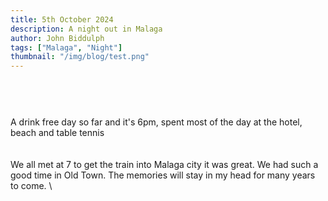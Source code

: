 ```yaml
---
title: 5th October 2024
description: A night out in Malaga
author: John Biddulph
tags: ["Malaga", "Night"]
thumbnail: "/img/blog/test.png"
---
```


<!-- ::callout
---
icon: https://api.iconify.design/mdi:brain.svg
---
_This_ can be rich text with [MarkDown]{.font-bold.bg-yellow-300.px-2.text-yellow-900}! 
:: -->

# 
\
&nbsp;
\
A drink free day so far and it's 6pm, spent most of the day at the hotel, beach and table tennis
\
\
&nbsp;
\
We all met at 7 to get the train into Malaga city it was great. We had such a good time in Old Town. The memories will stay in my head for many years to come.
\